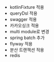 - kotlinFixture 적용
- queryDsl 적용
- swagger 적용
- 카카오싱크 적용
- multi module로 변경
- spring batch 추가
- flyway 적용
- 분산 트랜잭션 적용
- redis

